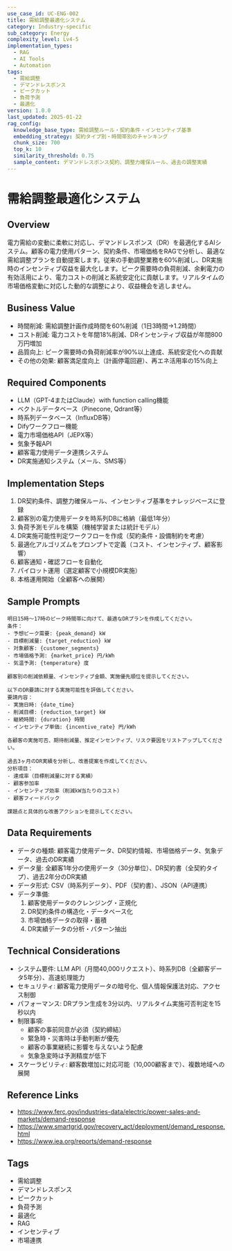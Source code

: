 ```yaml
---
use_case_id: UC-ENG-002
title: 需給調整最適化システム
category: Industry-specific
sub_category: Energy
complexity_level: Lv4-5
implementation_types:
  - RAG
  - AI Tools
  - Automation
tags:
  - 需給調整
  - デマンドレスポンス
  - ピークカット
  - 負荷予測
  - 最適化
version: 1.0.0
last_updated: 2025-01-22
rag_config:
  knowledge_base_type: 需給調整ルール・契約条件・インセンティブ基準
  embedding_strategy: 契約タイプ別・時間帯別のチャンキング
  chunk_size: 700
  top_k: 10
  similarity_threshold: 0.75
  sample_content: デマンドレスポンス契約、調整力確保ルール、過去の調整実績
---
```


# 需給調整最適化システム

## Overview

電力需給の変動に柔軟に対応し、デマンドレスポンス（DR）を最適化するAIシステム。顧客の電力使用パターン、契約条件、市場価格をRAGで分析し、最適な需給調整プランを自動提案します。従来の手動調整業務を60%削減し、DR実施時のインセンティブ収益を最大化します。ピーク需要時の負荷削減、余剰電力の有効活用により、電力コストの削減と系統安定化に貢献します。リアルタイムの市場価格変動に対応した動的な調整により、収益機会を逃しません。

## Business Value

- 時間削減: 需給調整計画作成時間を60%削減（1日3時間→1.2時間）
- コスト削減: 電力コストを年間18%削減、DRインセンティブ収益が年間800万円増加
- 品質向上: ピーク需要時の負荷削減率が90%以上達成、系統安定化への貢献
- その他の効果: 顧客満足度向上（計画停電回避）、再エネ活用率の15%向上

## Required Components

- LLM（GPT-4またはClaude）with function calling機能
- ベクトルデータベース（Pinecone, Qdrant等）
- 時系列データベース（InfluxDB等）
- Difyワークフロー機能
- 電力市場価格API（JEPX等）
- 気象予報API
- 顧客電力使用データ連携システム
- DR実施通知システム（メール、SMS等）

## Implementation Steps

1. DR契約条件、調整力確保ルール、インセンティブ基準をナレッジベースに登録
2. 顧客別の電力使用データを時系列DBに格納（最低1年分）
3. 負荷予測モデルを構築（機械学習または統計モデル）
4. DR実施可能性判定ワークフローを作成（契約条件・設備制約を考慮）
5. 最適化アルゴリズムをプロンプトで定義（コスト、インセンティブ、顧客影響）
6. 顧客通知・確認フローを自動化
7. パイロット運用（選定顧客で小規模DR実施）
8. 本格運用開始（全顧客への展開）

## Sample Prompts

```
明日15時〜17時のピーク時間帯に向けて、最適なDRプランを作成してください。
条件：
- 予想ピーク需要: {peak_demand} kW
- 目標削減量: {target_reduction} kW
- 対象顧客: {customer_segments}
- 市場価格予測: {market_price} 円/kWh
- 気温予測: {temperature} 度

顧客別の削減依頼量、インセンティブ金額、実施優先順位を提示してください。
```

```
以下のDR要請に対する実施可能性を評価してください。
要請内容：
- 実施日時: {date_time}
- 削減目標: {reduction_target} kW
- 継続時間: {duration} 時間
- インセンティブ単価: {incentive_rate} 円/kWh

各顧客の実施可否、期待削減量、推定インセンティブ、リスク要因をリストアップしてください。
```

```
過去3ヶ月のDR実績を分析し、改善提案を作成してください。
分析項目：
- 達成率（目標削減量に対する実績）
- 顧客参加率
- インセンティブ効率（削減kW当たりのコスト）
- 顧客フィードバック

課題点と具体的な改善アクションを提示してください。
```

## Data Requirements

- データの種類: 顧客電力使用データ、DR契約情報、市場価格データ、気象データ、過去のDR実績
- データ量: 全顧客1年分の使用データ（30分単位）、DR契約書（全契約タイプ）、過去2年分のDR実績
- データ形式: CSV（時系列データ）、PDF（契約書）、JSON（API連携）
- データ準備:
  1. 顧客使用データのクレンジング・正規化
  2. DR契約条件の構造化・データベース化
  3. 市場価格データの取得・蓄積
  4. DR実績データの分析・パターン抽出

## Technical Considerations

- システム要件: LLM API（月間40,000リクエスト）、時系列DB（全顧客データ5年分）、高速処理能力
- セキュリティ: 顧客電力使用データの暗号化、個人情報保護法対応、アクセス制御
- パフォーマンス: DRプラン生成を3分以内、リアルタイム実施可否判定を15秒以内
- 制限事項:
  - 顧客の事前同意が必須（契約締結）
  - 緊急時・災害時は手動判断が優先
  - 顧客の事業継続に影響を与えないよう配慮
  - 気象急変時は予測精度が低下
- スケーラビリティ: 顧客数増加に対応可能（10,000顧客まで）、複数地域への展開

## Reference Links

- https://www.ferc.gov/industries-data/electric/power-sales-and-markets/demand-response
- https://www.smartgrid.gov/recovery_act/deployment/demand_response.html
- https://www.iea.org/reports/demand-response

## Tags

- 需給調整
- デマンドレスポンス
- ピークカット
- 負荷予測
- 最適化
- RAG
- インセンティブ
- 市場連携
